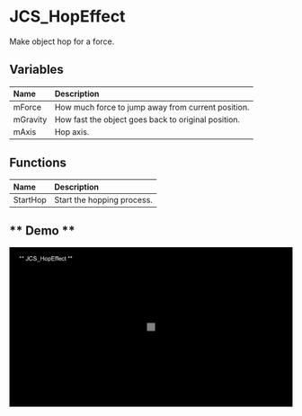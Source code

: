 # JCS_HopEffect

Make object hop for a force.

## Variables

| Name     | Description                                         |
|:---------|:----------------------------------------------------|
| mForce   | How much force to jump away from current position.  |
| mGravity | How fast the object goes back to original position. |
| mAxis    | Hop axis.                                           |

## Functions

| Name     | Description                |
|:---------|:---------------------------|
| StartHop | Start the hopping process. |


## ** Demo **

<img src="./_images/JCS_HopEffect.gif"/>
